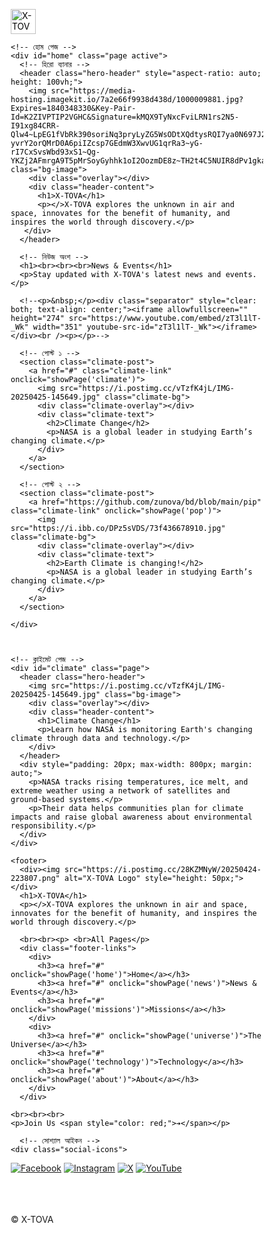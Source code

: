 <head>
  <meta charset="UTF-8" />
  <meta name="viewport" content="width=device-width, initial-scale=1" />
  <title>ZUNOVA</title>
  <!--  <link href="https://fonts.googleapis.com/css2?family=Noto+Serif+Bengali&display=swap" rel="stylesheet">-->
  <!-- CSS স্টাইল শুরু -->
  <style>
    /* সাধারণ রিসেট */
    * { margin: 0; padding: 0; box-sizing: border-box; }
    body, html {
      /*font-family: 'Noto Serif Bengali', serif;*/
      background-color: #fff;
      color: #000;
    }

    /* টপবার স্টাইল */
    .topbar {
      display: flex;
      align-items: center;
      padding: 15px;
      position: fixed;
      top: 0;
      left: 0;
      width: 100%;
      z-index: 1100;
      background: #000;
    }

    /* হ্যামবার্গার মেনু */
    .hamburger {
      cursor: pointer;
      width: 30px;
      height: 22px;
      display: flex;
      flex-direction: column;
      justify-content: space-between;
      margin-right: 15px;
    }

    .hamburger span {
      display: block;
      height: 4px;
      background: #fff;
      border-radius: 2px;
      transition: 0.4s;
    }

  

    /* লোগো */
    .logo img { height: 40px;}

    /* সাইডবার */
    .sidebar {
      position: fixed;
      top: 0;
      left: -250px;
      width: 220px;
      height: 100%;
      background-color: #000;
      padding-top: 80px;
      transition: left 0.4s ease;
      z-index: 1000;
    }

    .sidebar.open { left: 0; }

    /* সাইডবারের লিংক */
    .sidebar a {
      display: block;
      padding: 15px 20px;
      color: #ccc;
      text-decoration: none;
    }

    .sidebar a:hover {
      background: #333;
      color: #fff;
    }

    /* হ্যামবার্গার মেনু ওপেন অবস্থায় */
    .hamburger.open span:nth-child(1) { transform: rotate(45deg) translateY(9px); }
    .hamburger.open span:nth-child(2) { opacity: 0; }
    .hamburger.open span:nth-child(3) { transform: rotate(-45deg) translateY(-9px); }

    
  
  /* মূল কন্টেন্ট */
    .content { padding-top: 0px; }

    /* প্রতিটি পেজ */
    .page { display: none; }
    .page.active { display: block; }

    /* হিরো হেডার */
    .hero-header {
      position: relative;
      width: 110%;
     aspect-ratio: 1 / 1;
      overflow: hidden;
      display: flex;
      align-items: center;
      justify-content: center;
      text-align: left;
      color: #fff;
    }

    .bg-image {
      position: absolute;
      top: 0;
      left: 0;
      height: 100%;
      width: 100%;
      object-fit: cover;
      z-index: 1;
    }

    .overlay {
      position: absolute;
      top: 0;
      left: 0;
      height: 100%;
      width: 100%;
      background: rgba(0, 0, 0, 0.4);
      z-index: 2;
    }

    .header-content {
      position: relative;
      z-index: 3;
      max-width: 600px;
      padding: 20px;
    }

    /* হেডার টাইটেল ও সাবটাইটেল */
    .header-content h1 { font-size: 2.5rem; margin-bottom: 1rem; }
    .header-content p { font-size: 1rem; line-height: 1.6; }

    /* ক্লাইমেট পোস্ট */
    .climate-post {
      position: relative;
      width: 90%;
      aspect-ratio: 1.4 / 1;
      overflow: hidden;
      margin: 40px 20px;
      border-radius: 0px;
    }

    .climate-link {
      display: block;
      height: 100%;
      color: white;
      text-decoration: none;
      position: relative;
    }

    .climate-bg {
      width: 100%;
      height: 100%;
      object-fit: cover;
      position: absolute;
      top: 0;
      left: 0;
      z-index: 1;
    }

    .climate-overlay {
      position: absolute;
      top: 0;
      left: 0;
      width: 100%;
      height: 100%;
      background: linear-gradient(to top, rgba(0, 0, 0, 1), rgba(0, 0, 0, 0));
      z-index: 2;
    }

    .climate-text {
      position: relative;
      z-index: 4;
      padding: 40% 20px;
      max-width: 500px;
    }

    .climate-text h2 { font-size: 2rem; margin-bottom: 10px; }
    .climate-text p { font-size: 1rem; line-height: 1.3;}

    /* ফুটার */
    footer {
      background-color: #111111;
      color: #fff;
      padding: 40px 20px;
      text-align: center;
    }

    footer a { color: #ccc; text-decoration: underline; }
    footer a:hover { text-decoration: 0; }

    .footer-links {
      display: flex;
      justify-content: center;
      flex-wrap: wrap;
      gap: 50px;
      margin-top: 30px;
    }

    .social-icons {
      display: flex;
      justify-content: center;
      margin-top: 30px;
    }

    .social-icons a img {
      height: 30px;
      margin: 0 10px;
      filter: invert(1);
    }

    /* ব্যাকড্রপ ওভারলে */
    #overlay {
      display: none;
      position: fixed;
      top: 0;
      left: 0;
      height: 100%;
      width: 100%;
      background: rgba(0, 0, 0, 0.5);
      z-index: 900;
    }
  
  .page * {
  animation: slideUp 0.7s ease-out forwards;
}

/* এনিমেশন ডিফাইন করা */
@keyframes slideUp {
  0% {
    opacity: 1;
    transform: translateY(60px);
  }
  100% {
    opacity: 1;
    transform: translateY(0);
  }
}
  
  </style>
  <!-- CSS স্টাইল শেষ -->
</head>

<body>

  <!-- টপবার -->
  <div class="topbar">
    <!-- হ্যামবার্গার বাটন -->
    <div class="hamburger" id="hamburger">
      <span></span><span></span><span></span>
    </div>
    <!-- লোগো -->
    <div class="logo">
      <img  src="https://i.postimg.cc/28KZMNyW/20250424-223807.png" alt="X-TOVA Logo" >
    </div>
  </div>

  <!-- সাইডবার -->
  <div class="sidebar" id="sidebar">
    <!-- সাইডবারের লিংকসমূহ -->
    <a href="#" onclick="showPage('home')">Home</a>
    <!--<a href="#" onclick="showPage('news')">News & Events</a>-->
    <a href="#" onclick="showPage('missions')">Missions</a>
    <!-- <a href="#" onclick="showPage('solar-system')">Solar System</a>
    <a href="#" onclick="showPage('earth')">Earth</a>-->
     <a href="#" onclick="showPage('universe')">The Universe</a>
    <!--<a href="#" onclick="showPage('technology')">Technology</a>-->
    <a href="#" onclick="showPage('about')">About X-TOVA</a>
   <!-- <a href="#" onclick="showPage('about')">About</a> -->
  </div>

  <!-- ওভারলে ব্যাকড্রপ -->
  <div id="overlay"></div>

  <!-- মূল কন্টেন্ট এরিয়া -->
  <div class="content" id="mainContent">

    
    
    <!-- হোম পেজ -->
    <div id="home" class="page active">
      <!-- হিরো ব্যানার -->
      <header class="hero-header" style="aspect-ratio: auto; height: 100vh;">
        <img src="https://media-hosting.imagekit.io/7a2e66f9938d438d/1000009881.jpg?Expires=1840348330&Key-Pair-Id=K2ZIVPTIP2VGHC&Signature=kMQX9TyNxcFviLRN1rs2N5-I91xg84CRR-Qlw4~LpEG1fVbRk390soriNq3pryLyZG5WsODtXQdtysRQI7ya0N697J2ccYfcwerWAyxMP3epf9ua94oX8R0vEbryU56C~GHw6w3TJKShmdiOu3AynbDf8ambW-yvrY2orQMrD0A6piIZcsp7GEdmW3XwvUG1qrRa3~yG-rI7CxSvsWbd93xS1~Qg-YKZj2AFmrgA9T5pMrSoyGyhhk1oI2OozmDE8z~TH2t4C5NUIR8dPv1gkaUkyB5TJl5sa71LrAVypSXtaAqhgxJHiA52v2zyVbnU6Vww1lICpzU~pOfadiSIyA__" class="bg-image">
        <div class="overlay"></div>
        <div class="header-content">
          <h1>X-TOVA</h1>
          <p></>X-TOVA explores the unknown in air and space, innovates for the benefit of humanity, and inspires the world through discovery.</p>
       </div>
      </header>

      <!-- নিউজ অংশ -->
      <h1><br><br><br>News & Events</h1>
      <p>Stay updated with X-TOVA's latest news and events.</p>

      <!--<p>&nbsp;</p><div class="separator" style="clear: both; text-align: center;"><iframe allowfullscreen="" height="274" src="https://www.youtube.com/embed/zT3l1lT-_Wk" width="351" youtube-src-id="zT3l1lT-_Wk"></iframe></div><br /><p></p>-->
      
      <!-- পোস্ট ১ -->
      <section class="climate-post">
        <a href="#" class="climate-link" onclick="showPage('climate')">
          <img src="https://i.postimg.cc/vTzfK4jL/IMG-20250425-145649.jpg" class="climate-bg">
          <div class="climate-overlay"></div>
          <div class="climate-text">
            <h2>Climate Change</h2>
            <p>NASA is a global leader in studying Earth’s changing climate.</p>
          </div>
        </a>
      </section>

      <!-- পোস্ট ২ -->
      <section class="climate-post">
        <a href="https://github.com/zunova/bd/blob/main/pip" class="climate-link" onclick="showPage('pop')">
          <img src="https://i.ibb.co/DPz5sVDS/73f436678910.jpg" class="climate-bg">
          <div class="climate-overlay"></div>
          <div class="climate-text">
            <h2>Earth Climate is changing!</h2>
            <p>NASA is a global leader in studying Earth’s changing climate.</p>
          </div>
        </a>
      </section>
      
    </div>
    
    

    <!-- ক্লাইমেট পেজ -->
    <div id="climate" class="page">
      <header class="hero-header">
        <img src="https://i.postimg.cc/vTzfK4jL/IMG-20250425-145649.jpg" class="bg-image">
        <div class="overlay"></div>
        <div class="header-content">
          <h1>Climate Change</h1>
          <p>Learn how NASA is monitoring Earth's changing climate through data and technology.</p>
        </div>
      </header>
      <div style="padding: 20px; max-width: 800px; margin: auto;">
        <p>NASA tracks rising temperatures, ice melt, and extreme weather using a network of satellites and ground-based systems.</p>
        <p>Their data helps communities plan for climate impacts and raise global awareness about environmental responsibility.</p>
      </div>
    </div>


 
<!-- ফুটার -->
    <footer>
      <div><img src="https://i.postimg.cc/28KZMNyW/20250424-223807.png" alt="X-TOVA Logo" style="height: 50px;"></div>
      <h1>X-TOVA</h1>
      <p></>X-TOVA explores the unknown in air and space, innovates for the benefit of humanity, and inspires the world through discovery.</p>
    
      <br><br><p> <br>All Pages</p>
      <div class="footer-links">
        <div>
          <h3><a href="#" onclick="showPage('home')">Home</a></h3>
          <h3><a href="#" onclick="showPage('news')">News & Events</a></h3>
          <h3><a href="#" onclick="showPage('missions')">Missions</a></h3>
        </div>
        <div>
          <h3><a href="#" onclick="showPage('universe')">The Universe</a></h3>
          <h3><a href="#" onclick="showPage('technology')">Technology</a></h3>
          <h3><a href="#" onclick="showPage('about')">About</a></h3>
        </div>
      </div>

    <br><br><br>
    <p>Join Us <span style="color: red;">➔</span></p>
    
      <!-- সোশ্যাল আইকন -->
    <div class="social-icons">
  <a href="https://facebook.com/@XTOVAofficial" target="_blank"><img src="https://i.ibb.co/0Rn3cY0N/8fedea3b4ab9.png" alt="Facebook"></a>
  <a href="https://instagram.com/xtovaofficial" target="_blank"><img src="https://i.ibb.co/fzDwQZ0F/54a6d7f094cb.png" alt="Instagram"></a>
  <a href="https://x.com/XTOVAofficial" target="_blank"><img src="https://i.ibb.co/1fG6k8Ww/93ada2da4eee.png" alt="X"></a>
  <a href="https://youtube.com/@XTOVAofficial" target="_blank"><img src="https://i.ibb.co/mCrxw2YM/b21e91fe0afb.png" alt="YouTube"></a>
</div>
<br><br><br>
<a>© X-TOVA</a>
</footer>
</div>

  <!-- জাভাস্ক্রিপ্ট শুরু -->
  <script>
    // হ্যামবার্গার ক্লিক করলে সাইডবার খুলবে/বন্ধ হবে
    const hamburger = document.getElementById('hamburger');
    const sidebar = document.getElementById('sidebar');
    const overlay = document.getElementById('overlay');

    hamburger.addEventListener('click', () => {
      sidebar.classList.toggle('open');
      hamburger.classList.toggle('open');
      overlay.style.display = sidebar.classList.contains('open') ? 'block' : 'none';
    });

    overlay.addEventListener('click', () => {
      sidebar.classList.remove('open');
      hamburger.classList.remove('open');
      overlay.style.display = 'none';
    });

    // পেজ দেখানোর ফাংশন
    function showPage(pageId) {
      document.querySelectorAll('.page').forEach(page => page.classList.remove('active'));
      document.getElementById(pageId).classList.add('active');
      sidebar.classList.remove('open');
      hamburger.classList.remove('open');
      overlay.style.display = 'none';
    }
  </script>
  <!-- জাভাস্ক্রিপ্ট শেষ -->
</body>